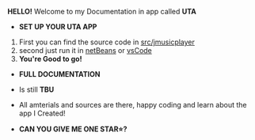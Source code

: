 **HELLO!** Welcome to my Documentation in app called **UTA** 
- **SET UP YOUR UTA APP**
1. First you can find the source code in [src/jmusicplayer](https://github.com/J2courier/JMusicPlayer2/tree/master/src/jmusicplayer)
2. second just run it in [netBeans](https://netbeans.apache.org/front/main/download/nb22/) or [vsCode](https://code.visualstudio.com/download)
3. **You're Good to go!**

- **FULL DOCUMENTATION**
- Is still **TBU**
- All amterials and sources are there, happy coding and learn about the app I Created!

- **CAN YOU GIVE ME ONE STAR⭐?**
